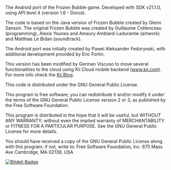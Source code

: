 The Android port of the Frozen Bubble game.  Developed with SDK v21.1.0, using
API level 4 (version 1.6 - Donut).

The code is based on the Java version of Frozen Bubble created by Glenn Sanson.
The original Frozen Bubble was created by Guillaume Cottenceau (programming),
Alexis Younes and Amaury Amblard-Ladurantie (artwork) and Matthias Le Bidan
(soundtrack).

The Android port was initially created by Pawel Aleksander Fedorynski, with
additional development provided by Eric Fortin.

This version has been modified by German Viscuso to move several functionalities
to the cloud using Kii Cloud mobile backend (www.kii.com). For more info check 
the <a href="http://blog.kii.com/?tag=frozenbubble">Kii Blog</a>. 

This code is distributed under the GNU General Public License.

This program is free software; you can redistribute it and/or modify it under
the terms of the GNU General Public License version 2 or 3, as published by the
Free Software Foundation.

This program is distributed in the hope that it will be useful, but WITHOUT ANY
WARRANTY; without even the implied warranty of MERCHANTABILITY or FITNESS FOR A
PARTICULAR PURPOSE.  See the GNU General Public License for more details.

You should have received a copy of the GNU General Public License along with
this program; if not, write to:
Free Software Foundation, Inc.
675 Mass Ave
Cambridge, MA 02139, USA

[![Bitdeli Badge](https://d2weczhvl823v0.cloudfront.net/germanviscuso/frozenbubble-kii/trend.png)](https://bitdeli.com/free "Bitdeli Badge")